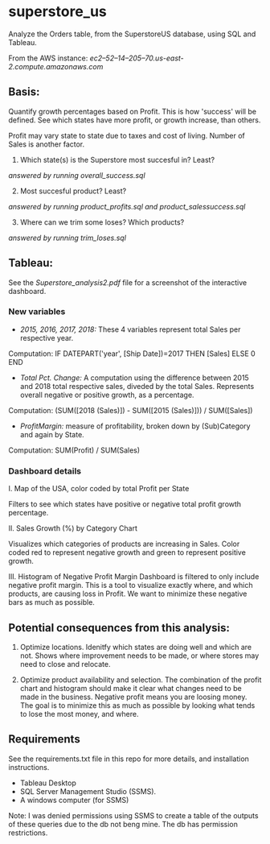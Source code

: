 # superstore_us
Analyze the Orders table, from the SuperstoreUS database, using SQL and Tableau.

From the AWS instance: *ec2–52–14–205–70.us-east-2.compute.amazonaws.com*

## Basis:
Quantify growth percentages based on Profit. This is how 'success' will be defined. See which states have more profit, or growth increase, than others.

Profit may vary state to state due to taxes and cost of living. Number of Sales is another factor.

1. Which state(s) is the Superstore most succesful in? Least?

*answered by running overall_success.sql*

2. Most succesful product? Least?

*answered by running product_profits.sql and product_salessuccess.sql*


3. Where can we trim some loses? Which products?

*answered by running trim_loses.sql*


## Tableau:

See the *Superstore_analysis2.pdf* file for a screenshot of the interactive dashboard.

### New variables
- *2015, 2016, 2017, 2018:* These 4 variables represent total Sales per respective year.

Computation: IF DATEPART('year', [Ship Date])=2017 THEN [Sales] ELSE 0 END

- *Total Pct. Change:* A computation using the difference between 2015 and 2018 total respective sales, diveded by the total Sales. Represents overall negative or positive growth, as a percentage.

Computation: (SUM([2018 (Sales)]) - SUM([2015 (Sales)])) / SUM([Sales])

- *ProfitMargin:*  measure of profitability, broken down by (Sub)Category and again by State. 

Computation: SUM(Profit) / SUM(Sales)


### Dashboard details
I. Map of the USA, color coded by total Profit per State

Filters to see which states have positive or negative total profit growth percentage. 


II. Sales Growth (%) by Category Chart

Visualizes which categories of products are increasing in Sales. 
Color coded red to represent negative growth and green to represent positive growth.

III. Histogram of Negative Profit Margin
Dashboard is filtered to only include negative profit margin. This is a tool to visualize exactly where, and which products, are causing loss in Profit. We want to minimize these negative bars as much as possible. 


## Potential consequences from this analysis:
1. Optimize locations.
  Idenitfy which states are doing well and which are not. Shows where improvement needs to be made, or where stores may need to close and relocate. 

2. Optimize product availability and selection.
The combination of the profit chart and histogram should make it clear what changes need to be made in the business. Negative profit means you are loosing money. The goal is to minimize this as much as possible by looking what tends to lose the most money, and where.

## Requirements
See the requirements.txt file in this repo for more details, and installation instructions.

- Tableau Desktop
- SQL Server Management Studio (SSMS).
- A windows computer (for SSMS)

Note: I was denied permissions using SSMS to create a table of the outputs of these queries due to the db not beng mine. The db has permission restrictions.

